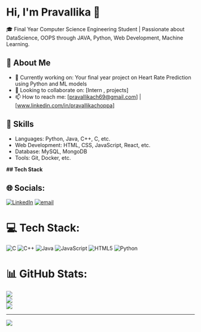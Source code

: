 # Hi, I'm Pravallika 👋 </br>

🎓 Final Year Computer Science Engineering Student | Passionate about DataScience, OOPS through JAVA, Python, Web Development, Machine Learning.</br>

## 🚀 About Me</br>

- 🔭 Currently working on: Your final year project on Heart Rate Prediction using Python and ML models</br> 
- 👯 Looking to collaborate on: [Intern , projects]</br>
- 📫 How to reach me: [pravallikach69@gmail.com] | [www.linkedin.com/in/pravallikachoppa]</br>

## 💼 Skills</br>

- Languages: Python, Java, C++, C, etc.</br>
- Web Development: HTML, CSS, JavaScript, React, etc.</br>
- Database: MySQL, MongoDB</br>
- Tools: Git, Docker, etc.</br>

**## Tech Stack**

## 🌐 Socials:
[![LinkedIn](https://img.shields.io/badge/LinkedIn-%230077B5.svg?logo=linkedin&logoColor=white)](https://linkedin.com/in/pravallikachoppa) [![email](https://img.shields.io/badge/Email-D14836?logo=gmail&logoColor=white)](mailto:pravallikach69@gmail.com) 

# 💻 Tech Stack:
![C](https://img.shields.io/badge/c-%2300599C.svg?style=for-the-badge&logo=c&logoColor=white) ![C++](https://img.shields.io/badge/c++-%2300599C.svg?style=for-the-badge&logo=c%2B%2B&logoColor=white) ![Java](https://img.shields.io/badge/java-%23ED8B00.svg?style=for-the-badge&logo=openjdk&logoColor=white) ![JavaScript](https://img.shields.io/badge/javascript-%23323330.svg?style=for-the-badge&logo=javascript&logoColor=%23F7DF1E) ![HTML5](https://img.shields.io/badge/html5-%23E34F26.svg?style=for-the-badge&logo=html5&logoColor=white) ![Python](https://img.shields.io/badge/python-3670A0?style=for-the-badge&logo=python&logoColor=ffdd54)
# 📊 GitHub Stats:
![](https://github-readme-stats.vercel.app/api?username=pravallik14&theme=merko&hide_border=false&include_all_commits=false&count_private=false)<br/>
![](https://nirzak-streak-stats.vercel.app/?user=pravallik14&theme=merko&hide_border=false)<br/>
![](https://github-readme-stats.vercel.app/api/top-langs/?username=pravallik14&theme=merko&hide_border=false&include_all_commits=false&count_private=false&layout=compact)

---
[![](https://visitcount.itsvg.in/api?id=pravallik14&icon=0&color=0)](https://visitcount.itsvg.in)

<!-- Proudly created with GPRM ( https://gprm.itsvg.in ) -->
